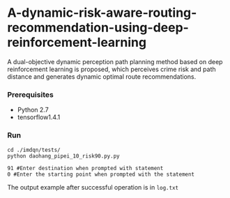 # A-dynamic-risk-aware-routing-recommendation-using-deep-reinforcement-learning
A dual-objective dynamic perception path planning method based on deep reinforcement learning is proposed, which perceives crime risk and path distance and generates dynamic optimal route recommendations.
### Prerequisites

- Python 2.7
- tensorflow1.4.1

### Run
```
cd ./imdqn/tests/
python daohang_pipei_10_risk90.py.py

91 #Enter destination when prompted with statement 
0 #Enter the starting point when prompted with the statement 

```




The output example after successful operation is in ```log.txt```

